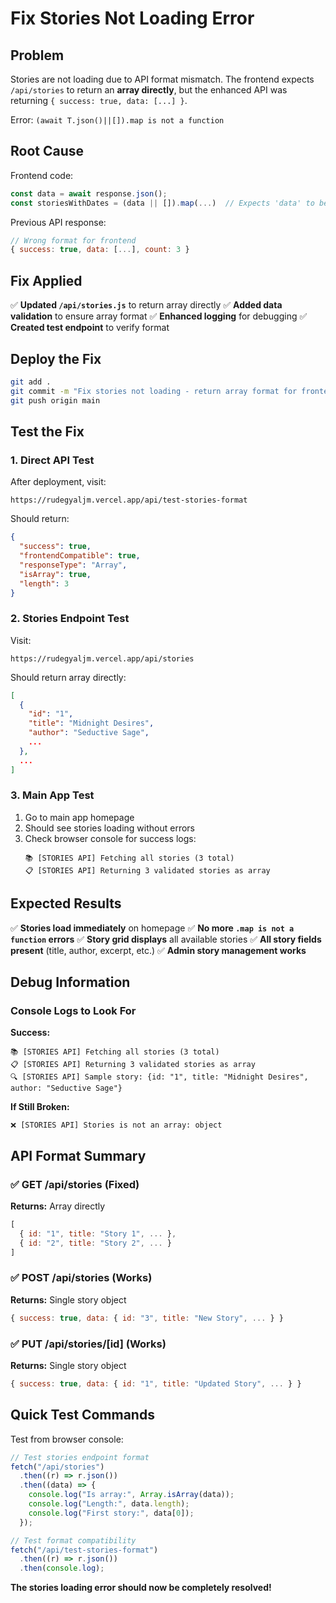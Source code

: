 # Fix Stories Not Loading Error

## Problem

Stories are not loading due to API format mismatch. The frontend expects `/api/stories` to return an **array directly**, but the enhanced API was returning `{ success: true, data: [...] }`.

Error: `(await T.json()||[]).map is not a function`

## Root Cause

Frontend code:

```javascript
const data = await response.json();
const storiesWithDates = (data || []).map(...)  // Expects 'data' to be an array
```

Previous API response:

```javascript
// Wrong format for frontend
{ success: true, data: [...], count: 3 }
```

## Fix Applied

✅ **Updated `/api/stories.js`** to return array directly
✅ **Added data validation** to ensure array format
✅ **Enhanced logging** for debugging
✅ **Created test endpoint** to verify format

## Deploy the Fix

```bash
git add .
git commit -m "Fix stories not loading - return array format for frontend compatibility"
git push origin main
```

## Test the Fix

### 1. Direct API Test

After deployment, visit:

```
https://rudegyaljm.vercel.app/api/test-stories-format
```

Should return:

```json
{
  "success": true,
  "frontendCompatible": true,
  "responseType": "Array",
  "isArray": true,
  "length": 3
}
```

### 2. Stories Endpoint Test

Visit:

```
https://rudegyaljm.vercel.app/api/stories
```

Should return array directly:

```json
[
  {
    "id": "1",
    "title": "Midnight Desires",
    "author": "Seductive Sage",
    ...
  },
  ...
]
```

### 3. Main App Test

1. Go to main app homepage
2. Should see stories loading without errors
3. Check browser console for success logs:
   ```
   📚 [STORIES API] Fetching all stories (3 total)
   📋 [STORIES API] Returning 3 validated stories as array
   ```

## Expected Results

✅ **Stories load immediately** on homepage
✅ **No more `.map is not a function` errors**
✅ **Story grid displays** all available stories
✅ **All story fields present** (title, author, excerpt, etc.)
✅ **Admin story management works**

## Debug Information

### Console Logs to Look For

**Success:**

```
📚 [STORIES API] Fetching all stories (3 total)
📋 [STORIES API] Returning 3 validated stories as array
🔍 [STORIES API] Sample story: {id: "1", title: "Midnight Desires", author: "Seductive Sage"}
```

**If Still Broken:**

```
❌ [STORIES API] Stories is not an array: object
```

## API Format Summary

### ✅ GET /api/stories (Fixed)

**Returns:** Array directly

```javascript
[
  { id: "1", title: "Story 1", ... },
  { id: "2", title: "Story 2", ... }
]
```

### ✅ POST /api/stories (Works)

**Returns:** Single story object

```javascript
{ success: true, data: { id: "3", title: "New Story", ... } }
```

### ✅ PUT /api/stories/[id] (Works)

**Returns:** Single story object

```javascript
{ success: true, data: { id: "1", title: "Updated Story", ... } }
```

## Quick Test Commands

Test from browser console:

```javascript
// Test stories endpoint format
fetch("/api/stories")
  .then((r) => r.json())
  .then((data) => {
    console.log("Is array:", Array.isArray(data));
    console.log("Length:", data.length);
    console.log("First story:", data[0]);
  });

// Test format compatibility
fetch("/api/test-stories-format")
  .then((r) => r.json())
  .then(console.log);
```

**The stories loading error should now be completely resolved!**
